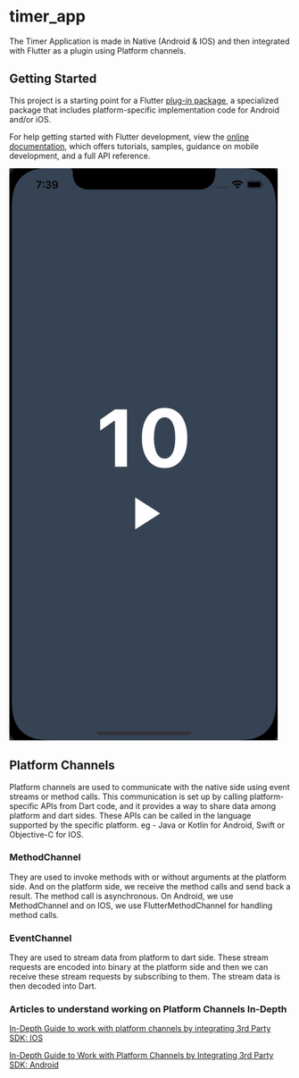 # timer_app

The Timer Application is made in Native (Android & IOS) and then integrated with Flutter as a plugin using Platform channels.

## Getting Started

This project is a starting point for a Flutter
[plug-in package](https://flutter.dev/developing-packages/),
a specialized package that includes platform-specific implementation code for
Android and/or iOS.

For help getting started with Flutter development, view the
[online documentation](https://flutter.dev/docs), which offers tutorials,
samples, guidance on mobile development, and a full API reference.

![Alt Text](https://github.com/vishalsh2299/timer_app/blob/master/timer_app.gif)

## Platform Channels

Platform channels are used to communicate with the native side using event streams or method calls. This communication is set up by calling platform-specific APIs from Dart code, and it provides a way to share data among platform and dart sides. These APIs can be called in the language supported by the specific platform. eg - Java or Kotlin for Android, Swift or Objective-C for IOS.

### MethodChannel

They are used to invoke methods with or without arguments at the platform side. And on the platform side, we receive the method calls and send back a result. The method call is asynchronous. On Android, we use MethodChannel and on IOS, we use FlutterMethodChannel for handling method calls.

### EventChannel

They are used to stream data from platform to dart side. These stream requests are encoded into binary at the platform side and then we can receive these stream requests by subscribing to them. The stream data is then decoded into Dart.

### Articles to understand working on Platform Channels In-Depth

[In-Depth Guide to work with platform channels by integrating 3rd Party SDK: IOS](https://techblog.geekyants.com/in-depth-guide-to-work-with-platform-channels-by-integrating-3rd-party-sdk-ios)

[In-Depth Guide to Work with Platform Channels by Integrating 3rd Party SDK: Android](https://techblog.geekyants.com/in-depth-guide-to-work-with-platform-channels-by-integrating-3rd-party-sdk-android)
